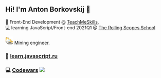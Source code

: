 ## Hi! I'm Anton Borkovskij 👋

📘  Front-End Development @ [TeachMeSkills](https://teachmeskills.by/),   
💻  learning JavaScript/Front-end 2021Q1 @ [The Rolling Scopes School](https://rs.school/)


<img src="https://github.com/g5-freemen/g5-freemen/blob/main/excavator.png"> Mining engineer.



<!--
**g5-freemen/g5-freemen** is a ✨ _special_ ✨ repository because its `README.md` (this file) appears on your GitHub profile.

Here are some ideas to get you started:

- 🔭 I’m currently working on ...
- 🌱 I’m currently learning ...
- 👯 I’m looking to collaborate on ...
- 🤔 I’m looking for help with ...
- 💬 Ask me about ...
- 📫 How to reach me: ...
- 😄 Pronouns: ...
- ⚡ Fun fact: ...
-->

### 📗 [learn.javascript.ru](https://learn.javascript.ru/)
### 💻 [Codewars](https://www.codewars.com/) <img src="https://www.codewars.com/users/g5-freemen/badges/micro">
